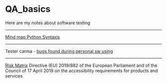 # QA_basics
Here are my notes about software testing

----
[Mind map Python Syntaxis](https://github.com/KaterinGorbachev/QA_basics/blob/main/Python_full_mindmap.pdf)


----
Tester carma - [bugs found during personal sw using](https://github.com/KaterinGorbachev/QA_basics/issues) 


----
[Risk Matrix](https://docs.google.com/spreadsheets/d/1v8MUR7PQs62Oq2Yb6bGrbtUEuP--XS9Q-xIhxdfUUaA/edit?gid=0#gid=0) Directive (EU) 2019/882 of the European Parliament and of the Council of 17 April 2019 on the accessibility requirements for products and services 

